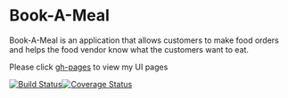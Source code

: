 # Book-A-Meal

Book-A-Meal is an application that allows customers to make food orders and helps the food vendor know what the customers want to eat. 


Please click [gh-pages](https://gloriaodipo.github.io/Book-A-Meal/) to view my UI pages

[![Build Status](https://travis-ci.org/gloriaodipo/Book-A-Meal.svg?branch=APIs)](https://travis-ci.org/gloriaodipo/Book-A-Meal)[![Coverage Status](https://coveralls.io/repos/github/gloriaodipo/Book-A-Meal/badge.svg?branch=APIs)](https://coveralls.io/github/gloriaodipo/Book-A-Meal?branch=APIs)

